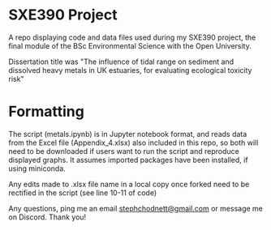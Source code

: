 # SXE390 Project
A repo displaying code and data files used during my SXE390 project, the final module of the BSc Environmental Science with the Open University.

Dissertation title was "The influence of tidal range on sediment and dissolved heavy metals in UK estuaries, for evaluating ecological toxicity risk"


# Formatting
The script (metals.ipynb) is in Jupyter notebook format, and reads data from the Excel file (Appendix_4.xlsx) also included in this repo, so both will need to be downloaded if users want to run the script and reproduce displayed graphs.
It assumes imported packages have been installed, if using miniconda. 

Any edits made to .xlsx file name in a local copy once forked need to be rectified in the script (see line 10-11 of code)

Any questions, ping me an email [stephchodnett@gmail.com](mailto:stephchodnett@gmail.com) or message me on Discord. Thank you!
